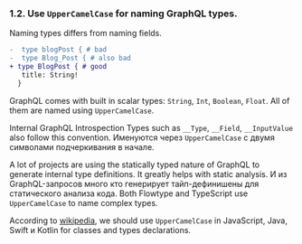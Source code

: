 ### <a name="rule-1.2"></a> 1.2. Use `UpperCamelCase` for naming GraphQL types.

Naming types differs from naming fields.

```diff
-  type blogPost { # bad
-  type Blog_Post { # also bad
+ type BlogPost { # good
   title: String!
  }
```

GraphQL comes with built in scalar types: `String`, `Int`, `Boolean`, `Float`. All of them are named using `UpperCamelCase`.

Internal GraphQL Introspection Types such as `__Type`, `__Field`, `__InputValue` also follow this convention. Именуются через `UpperCamelCase` с двумя символами подчеркивания в начале.

A lot of projects are using the statically typed nature of GraphQL to generate internal type definitions. It greatly helps with static analysis. И из GraphQL-запросов много кто генерирует тайп-дефинишены для статического анализа кода. Both Flowtype and TypeScript use `UpperCamelCase` to name complex types.

According to [wikipedia](https://en.wikipedia.org/wiki/Naming_convention_(programming)), we should use `UpperCamelCase` in JavaScript, Java, Swift и Kotlin for classes and types declarations.